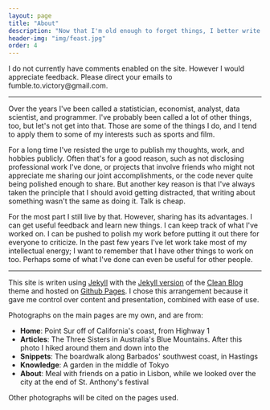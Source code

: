 ```yaml
---
layout: page
title: "About"
description: "Now that I'm old enough to forget things, I better write them down."
header-img: "img/feast.jpg"
order: 4
---
```


[Jekyll]: http://jekyllrb.com/ "Jekyll"
[Jekyll version]: https://github.com/IronSummitMedia/startbootstrap-clean-blog-jekyll "Github: startbootstrap-clean-blog-jekyll"
[Clean Blog]: http://startbootstrap.com/template-overviews/clean-blog/ "startbootstrap.com"
[Github Pages]: https://pages.github.com/ "pages.github.com"

<style>
  .reverse {
    unicode-bidi: bidi-override;
    direction: rtl;
  }
  .atsign::before {
    content: "\0040";    /* Unicode character for @ symbol */
  }
</style>

I do not currently have comments enabled on the site. However I would appreciate feedback. Please direct your emails to 
<span class="reverse">moc.liamg<span class="atsign">yrotciv.ot.elbmuf</span></span>.

---

Over the years I've been called a statistician, economist, analyst, data scientist, and programmer. I've probably been called a lot of other things, too, but let's not get into that. Those are some of the things I do, and I tend to apply them to some of my interests such as sports and film.

For a long time I've resisted the urge to publish my thoughts, work, and hobbies publicly. Often that's for a good reason, such as not disclosing professional work I've done, or projects that involve friends who might not appreciate me sharing our joint accomplishments, or the code never quite being polished enough to share. But another key reason is that I've always taken the principle that I should avoid getting distracted, that writing about something wasn't the same as doing it. Talk is cheap.

For the most part I still live by that. However, sharing has its advantages. I can get useful feedback and learn new things. I can keep track of what I've worked on. I can be pushed to polish my work before putting it out there for everyone to criticize. In the past few years I've let work take most of my intellectual energy; I want to remember that I have other things to work on too. Perhaps some of what I've done can even be useful for other people.

---

This site is writen using [Jekyll][Jekyll] with the [Jekyll version][Jekyll version] of the [Clean Blog][Clean Blog] theme and hosted on [Github Pages][Github Pages]. I chose this arrangement because it gave me control over content and presentation, combined with ease of use.

 
Photographs on the main pages are my own, and are from:


* **Home**: Point Sur off of California's coast, from Highway 1
* **Articles**: The Three Sisters in Australia's Blue Mountains. After this photo I hiked around them and down into the
* **Snippets**: The boardwalk along Barbados' southwest coast, in Hastings
* **Knowledge**: A garden in the middle of Tokyo
* **About**: Meal with friends on a patio in Lisbon, while we looked over the city at the end of St. Anthony's festival

Other photographs will be cited on the pages used.
